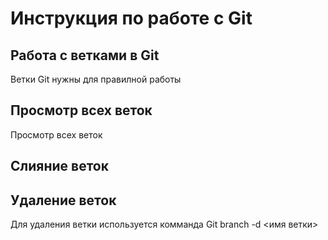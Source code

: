  # Инструкция по работе с Git

## Работа с ветками в Git

Ветки Git нужны для правилной работы

## Просмотр всех веток

Просмотр всех веток

## Слияние веток

## Удаление веток

Для удаления ветки используется комманда Git branch -d <имя ветки>





